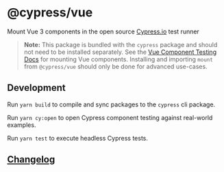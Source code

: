 # @cypress/vue

Mount Vue 3 components in the open source [Cypress.io](https://www.cypress.io/) test runner

> **Note:** This package is bundled with the `cypress` package and should not need to be installed separately. See the [Vue Component Testing Docs](https://docs.cypress.io/guides/component-testing/vue/overview) for mounting Vue components. Installing and importing `mount` from `@cypress/vue` should only be done for advanced use-cases.
## Development

Run `yarn build` to compile and sync packages to the `cypress` cli package.

Run `yarn cy:open` to open Cypress component testing against real-world examples.

Run `yarn test` to execute headless Cypress tests.

## [Changelog](./CHANGELOG.md)
